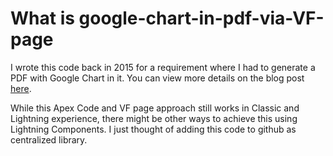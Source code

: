 # What is google-chart-in-pdf-via-VF-page

I wrote this code back in 2015 for a requirement where I had to generate a PDF with Google Chart in it. You can view more details on the blog post <a href="https://diversifiedworld.wordpress.com/2015/02/28/i-want-to-put-a-google-chart-inside-a-visualforce-page-rendered-as-pdf-is-that-possible-yes/" target="_Blank">here</a>.

While this Apex Code and VF page approach still works in Classic and Lightning experience, there might be other ways to achieve this using Lightning Components. I just thought of adding this code to github as centralized library. 
